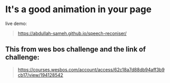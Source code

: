 # It's a good animation in your page
live demo:  
> https://abdullah-sameh.github.io/speech-reconiser/
## This from wes bos challenge and the link of challenge: 
> https://courses.wesbos.com/account/access/62c18a7d88db94aff3b9cb17/view/194128542

